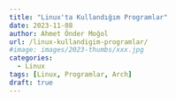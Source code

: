 ```yaml
---
title: "Linux'ta Kullandığım Programlar"
date: 2023-11-08
author: Ahmet Önder Moğol
url: /linux-kullandigim-programlar/
#image: images/2023-thumbs/xxx.jpg
categories:
  - Linux
tags: [Linux, Programlar, Arch]  
draft: true
---
```




